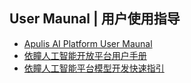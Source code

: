 ## User Maunal | 用户使用指导

* [Apulis AI Platform User Maunal](Apulis_AI_Platform_User_Maunal.pdf)
* [依瞳人工智能开放平台用户手册](依瞳人工智能平台用户手册_v1.5.0.docx)
* [依瞳人工智能平台模型开发快速指引](依瞳人工智能平台模型开发快速指引-20201203.pdf)



